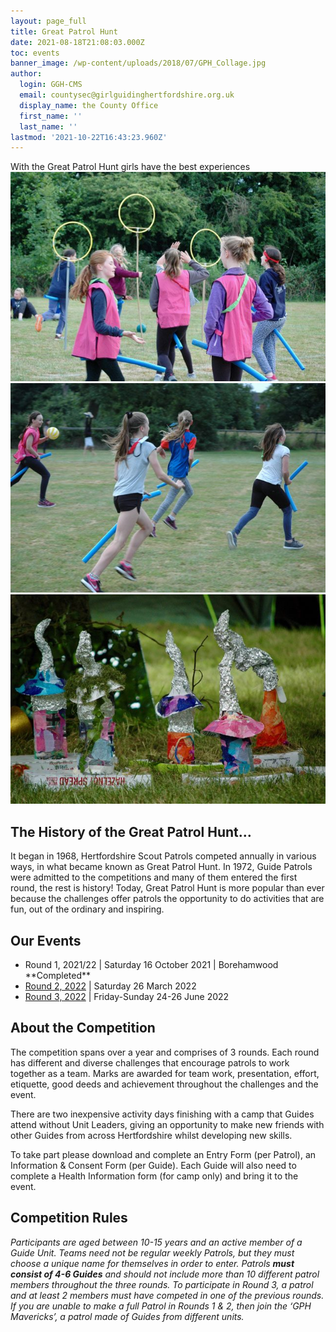```yaml
---
layout: page_full
title: Great Patrol Hunt
date: 2021-08-18T21:08:03.000Z
toc: events
banner_image: /wp-content/uploads/2018/07/GPH_Collage.jpg
author:
  login: GGH-CMS
  email: countysec@girlguidinghertfordshire.org.uk
  display_name: the County Office
  first_name: ''
  last_name: ''
lastmod: '2021-10-22T16:43:23.960Z'
---
```


<div class="lead">With the Great Patrol Hunt girls have the best experiences</div>
<div class="single-slider">
<div class="item"><img src="/wp-content/uploads/2018/07/DSC_5120-643x427.jpg" alt="GTA V"></div>
<div class="item"><img src="/wp-content/uploads/2018/07/DSC_5126-642x427.jpg" alt="GTA V"></div>
<div class="item"><img src="/wp-content/uploads/2018/07/DSC_5114-642x427.jpg" alt="GTA V"></div>
</div>

## The History of the Great Patrol Hunt&#8230;

It began in 1968, Hertfordshire Scout Patrols competed annually in various ways, in what became known as Great Patrol Hunt. In 1972, Guide Patrols were admitted to the competitions and many of them entered the first round, the rest is history! Today, Great Patrol Hunt is more popular than ever because the challenges offer patrols the opportunity to do activities that are fun, out of the ordinary and inspiring.

## Our Events
<ul>
<li>Round 1, 2021/22  |  Saturday 16 October 2021  |  Borehamwood **Completed**</li>
<li><a href="/event/great-patrol-hunt-2022-round-2/">Round 2, 2022</a> | <strong> </strong>Saturday 26 March 2022</li>
<li><a href="/event/great-patrol-hunt-2022-round-3/">Round 3, 2022</a> | <b> </b>Friday-Sunday 24-26 June 2022</li>
</ul>



## About the Competition
<p class="paragraph_style_6">The competition spans over a year and comprises of 3 rounds. Each round has different and diverse challenges that encourage patrols to work together as a team. Marks are awarded for team work, presentation, effort, etiquette, good deeds and achievement throughout the challenges and the event.</p>
<p class="paragraph_style_6">There are two inexpensive activity days finishing with a camp that <span class="style">Guides attend without Unit Leaders</span>, giving an opportunity to make new friends with other Guides from across Hertfordshire whilst developing new skills.</p>
<p class="paragraph_style_6"><span class="style_1">To take part please download and complete an Entry Form (per Patrol), an Information &amp; Consent Form (per Guide). Each Guide will also need to complete a Health Information form (for camp only) and bring it to the event.</span></p>

## Competition Rules
<p class="paragraph_style_8"><em>Participants are aged between 10-15 years and an active member of a Guide Unit. Teams need not be regular weekly Patrols, but they must choose a unique name for themselves in order to enter. Patrols <strong>must consist of 4-6 Guides</strong> and should not include more than 10 different patrol members throughout the three rounds. To participate in Round 3, a patrol and at least 2 members must have competed in one of the previous rounds. </em><em>If you are unable to make a full Patrol in Rounds 1 &amp; 2,  then  join the &#8216;GPH Mavericks&#8217;, a patrol made of Guides from different units.</em></p>
